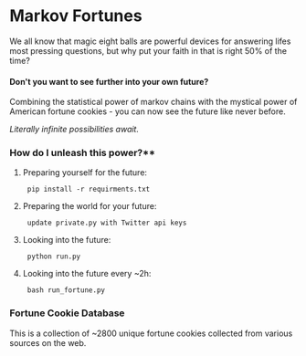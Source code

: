 # Markov Fortunes

We all know that magic eight balls are powerful devices for answering lifes most pressing questions, but why put your faith in that is right 50% of the time?

#### Don't you want to see further into your own future?

Combining the statistical power of markov chains with the mystical power of American fortune cookies - you can now see the future like never before. 

*Literally infinite possibilities await.*

### How do I unleash this power?**

1. Preparing yourself for the future:

        pip install -r requirments.txt

2. Preparing the world for your future:

        update private.py with Twitter api keys

3. Looking into the future:

        python run.py

4. Looking into the future every ~2h:

        bash run_fortune.py

### Fortune Cookie Database

This is a collection of ~2800 unique fortune cookies collected from various sources on the web. 



